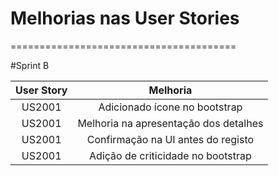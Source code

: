 # Melhorias nas User Stories
=======================================

#Sprint B

|User Story| Melhoria |
|:-------:|:----------:|
| US2001 | Adicionado ícone no bootstrap |
| US2001 | Melhoria na apresentação dos detalhes |
| US2001 | Confirmação na UI antes do registo  |
| US2001 | Adição de criticidade no bootstrap |
